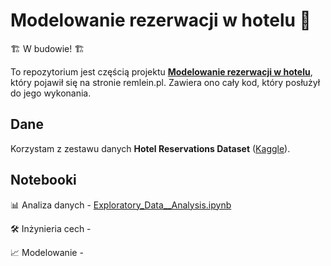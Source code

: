# Modelowanie rezerwacji w hotelu 🏨

🏗 W budowie! 🏗

To repozytorium jest częścią projektu [**Modelowanie rezerwacji w hotelu**](https://remlein.pl/projekty/modelowanie-rezerwacji-w-hotelu), który pojawił się na stronie remlein.pl. Zawiera ono cały kod, który posłużył do jego wykonania.

## Dane
Korzystam z zestawu danych **Hotel Reservations Dataset**
([Kaggle](https://www.kaggle.com/datasets/ahsan81/hotel-reservations-classification-dataset)).

## Notebooki
📊 Analiza danych - [Exploratory_Data__Analysis.ipynb](Exploratory_Data__Analysis.ipynb)

🛠 Inżynieria cech - 

📈 Modelowanie - 